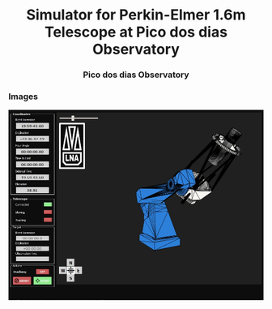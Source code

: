 <h1 align="center">Simulator for Perkin-Elmer 1.6m Telescope at Pico dos dias Observatory</h1>
<h3 align="center">Pico dos dias Observatory</h3>

### Images
<img src="screenshot.jpg" alt="simulator">


